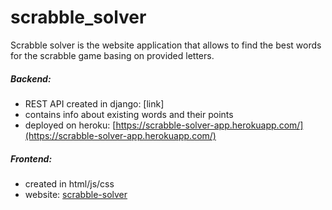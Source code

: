 # scrabble_solver
Scrabble solver is the website application that allows to find the best words for the scrabble game basing on provided letters.
##### Backend:
- REST API created in django: [link]
- contains info about existing words and their points
- deployed on heroku: [https://scrabble-solver-app.herokuapp.com/](https://scrabble-solver-app.herokuapp.com/)



##### Frontend:
- created in html/js/css
- website: [scrabble-solver](https://scrabble-solver.netlify.app/)

